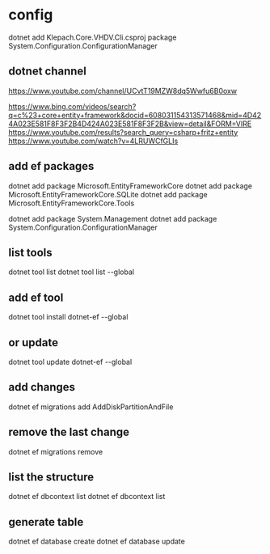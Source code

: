 ﻿# config
dotnet add Klepach.Core.VHDV.Cli.csproj package System.Configuration.ConfigurationManager

## dotnet channel
https://www.youtube.com/channel/UCvtT19MZW8dq5Wwfu6B0oxw

https://www.bing.com/videos/search?q=c%23+core+entity+framework&docid=608031154313571468&mid=4D424A023E581F8F3F2B4D424A023E581F8F3F2B&view=detail&FORM=VIRE
https://www.youtube.com/results?search_query=csharp+fritz+entity
https://www.youtube.com/watch?v=4LRUWCfGLIs

## add ef packages
dotnet add package Microsoft.EntityFrameworkCore
dotnet add package Microsoft.EntityFrameworkCore.SQLite
dotnet add package Microsoft.EntityFrameworkCore.Tools

dotnet add package System.Management
dotnet add package System.Configuration.ConfigurationManager

## list tools
dotnet tool list
dotnet tool list --global
## add ef tool
dotnet tool install dotnet-ef --global
## or update
dotnet tool update dotnet-ef --global

## add changes
dotnet ef migrations add AddDiskPartitionAndFile
## remove the last change
dotnet ef migrations remove 

## list the structure
dotnet ef dbcontext list
dotnet ef dbcontext list


## generate table
dotnet ef database create
dotnet ef database update